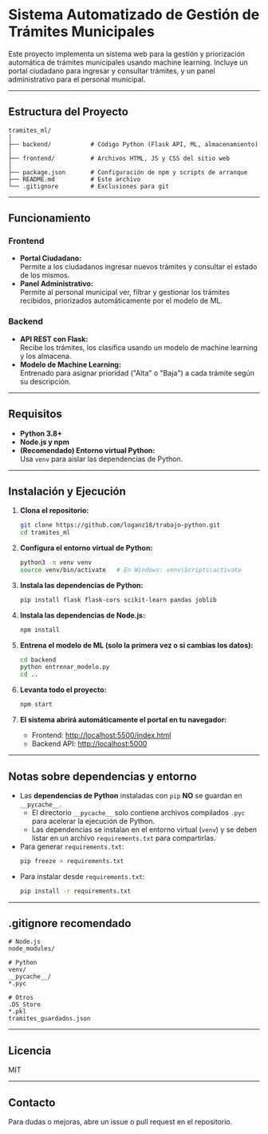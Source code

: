 # Sistema Automatizado de Gestión de Trámites Municipales

Este proyecto implementa un sistema web para la gestión y priorización automática de trámites municipales usando machine learning. Incluye un portal ciudadano para ingresar y consultar trámites, y un panel administrativo para el personal municipal.

---

## **Estructura del Proyecto**

```
tramites_ml/
│
├── backend/           # Código Python (Flask API, ML, almacenamiento)
│
├── frontend/          # Archivos HTML, JS y CSS del sitio web
│
├── package.json       # Configuración de npm y scripts de arranque
├── README.md          # Este archivo
└── .gitignore         # Exclusiones para git
```

---

## **Funcionamiento**

### **Frontend**

- **Portal Ciudadano:**  
  Permite a los ciudadanos ingresar nuevos trámites y consultar el estado de los mismos.
- **Panel Administrativo:**  
  Permite al personal municipal ver, filtrar y gestionar los trámites recibidos, priorizados automáticamente por el modelo de ML.

### **Backend**

- **API REST con Flask:**  
  Recibe los trámites, los clasifica usando un modelo de machine learning y los almacena.
- **Modelo de Machine Learning:**  
  Entrenado para asignar prioridad ("Alta" o "Baja") a cada trámite según su descripción.

---

## **Requisitos**

- **Python 3.8+**
- **Node.js y npm**
- **(Recomendado) Entorno virtual Python:**  
  Usa `venv` para aislar las dependencias de Python.

---

## **Instalación y Ejecución**

1. **Clona el repositorio:**
   ```bash
   git clone https://github.com/loganz18/trabajo-python.git
   cd tramites_ml
   ```

2. **Configura el entorno virtual de Python:**
   ```bash
   python3 -m venv venv
   source venv/bin/activate   # En Windows: venv\Scripts\activate
   ```

3. **Instala las dependencias de Python:**
   ```bash
   pip install flask flask-cors scikit-learn pandas joblib
   ```

4. **Instala las dependencias de Node.js:**
   ```bash
   npm install
   ```

5. **Entrena el modelo de ML (solo la primera vez o si cambias los datos):**
   ```bash
   cd backend
   python entrenar_modelo.py
   cd ..
   ```

6. **Levanta todo el proyecto:**
   ```bash
   npm start
   ```

7. **El sistema abrirá automáticamente el portal en tu navegador:**
   - Frontend: [http://localhost:5500/index.html](http://localhost:5500/index.html)
   - Backend API: [http://localhost:5000](http://localhost:5000)

---

## **Notas sobre dependencias y entorno**

- Las **dependencias de Python** instaladas con `pip` **NO** se guardan en `__pycache__`.  
  - El directorio `__pycache__` solo contiene archivos compilados `.pyc` para acelerar la ejecución de Python.
  - Las dependencias se instalan en el entorno virtual (`venv`) y se deben listar en un archivo `requirements.txt` para compartirlas.
- Para generar `requirements.txt`:
  ```bash
  pip freeze > requirements.txt
  ```
- Para instalar desde `requirements.txt`:
  ```bash
  pip install -r requirements.txt
  ```

---

## **.gitignore recomendado**

```
# Node.js
node_modules/

# Python
venv/
__pycache__/
*.pyc

# Otros
.DS_Store
*.pkl
tramites_guardados.json
```

---

## **Licencia**

MIT

---

## **Contacto**

Para dudas o mejoras, abre un issue o pull request en el repositorio.
